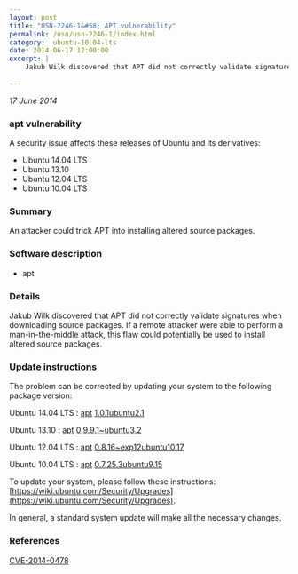 ```yaml
---
layout: post
title: "USN-2246-1&#58; APT vulnerability"
permalink: /usn/usn-2246-1/index.html
category:  ubuntu-10.04-lts
date: 2014-06-17 12:00:00
excerpt: |
    Jakub Wilk discovered that APT did not correctly validate signatures when downloading source packages. If a remote attacker were able to perform a man-in-the-middle attack, this flaw could potentially be used to install altered source packages. 
    
--- 
```

 
 

*17 June 2014*

### apt vulnerability

A security issue affects these releases of Ubuntu and its derivatives:

* Ubuntu 14.04 LTS
* Ubuntu 13.10
* Ubuntu 12.04 LTS
* Ubuntu 10.04 LTS

### Summary

An attacker could trick APT into installing altered source packages. 

### Software description

* apt 

### Details

Jakub Wilk discovered that APT did not correctly validate signatures when downloading source packages. If a remote attacker were able to perform a man-in-the-middle attack, this flaw could potentially be used to install altered source packages. 

### Update instructions

The problem can be corrected by updating your system to the following package version:

Ubuntu 14.04 LTS
 : [apt](https://launchpad.net/ubuntu/+source/apt) <span> [1.0.1ubuntu2.1](https://launchpad.net/ubuntu/+source/apt/1.0.1ubuntu2.1) </span> 

Ubuntu 13.10
 : [apt](https://launchpad.net/ubuntu/+source/apt) <span> [0.9.9.1~ubuntu3.2](https://launchpad.net/ubuntu/+source/apt/0.9.9.1~ubuntu3.2) </span> 

Ubuntu 12.04 LTS
 : [apt](https://launchpad.net/ubuntu/+source/apt) <span> [0.8.16~exp12ubuntu10.17](https://launchpad.net/ubuntu/+source/apt/0.8.16~exp12ubuntu10.17) </span> 

Ubuntu 10.04 LTS
 : [apt](https://launchpad.net/ubuntu/+source/apt) <span> [0.7.25.3ubuntu9.15](https://launchpad.net/ubuntu/+source/apt/0.7.25.3ubuntu9.15) </span> 

To update your system, please follow these instructions: [https://wiki.ubuntu.com/Security/Upgrades](https://wiki.ubuntu.com/Security/Upgrades).

In general, a standard system update will make all the necessary changes. 

### References

 
 [CVE-2014-0478](http://people.ubuntu.com/~ubuntu-security/cve/CVE-2014-0478)
 

